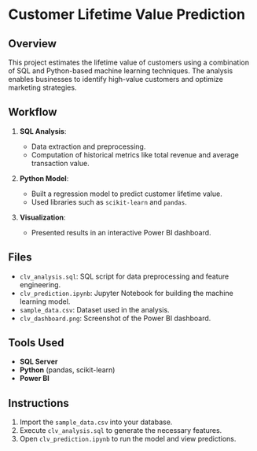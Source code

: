 # Customer Lifetime Value Prediction

## Overview
This project estimates the lifetime value of customers using a combination of SQL and Python-based machine learning techniques. The analysis enables businesses to identify high-value customers and optimize marketing strategies.

## Workflow
1. **SQL Analysis**:
   - Data extraction and preprocessing.
   - Computation of historical metrics like total revenue and average transaction value.

2. **Python Model**:
   - Built a regression model to predict customer lifetime value.
   - Used libraries such as `scikit-learn` and `pandas`.

3. **Visualization**:
   - Presented results in an interactive Power BI dashboard.

## Files
- `clv_analysis.sql`: SQL script for data preprocessing and feature engineering.
- `clv_prediction.ipynb`: Jupyter Notebook for building the machine learning model.
- `sample_data.csv`: Dataset used in the analysis.
- `clv_dashboard.png`: Screenshot of the Power BI dashboard.

## Tools Used
- **SQL Server**
- **Python** (pandas, scikit-learn)
- **Power BI**

## Instructions
1. Import the `sample_data.csv` into your database.
2. Execute `clv_analysis.sql` to generate the necessary features.
3. Open `clv_prediction.ipynb` to run the model and view predictions.
